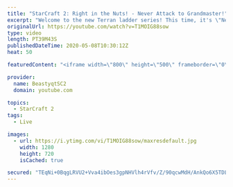 ```yaml
---
title: "StarCraft 2: Right in the Nuts! - Never Attack to Grandmaster!"
excerpt: "Welcome to the new Terran ladder series! This time, it's \"Never Attack to Grandmaster!\" In this challenge, I play as Terran on the EU ladder, and in every game I'm not allowed to attack with any units except for using Ghosts. I'm allowed to make any army units for defending, as long as I don't attack"
originalUrl: https://youtube.com/watch?v=T1MOIG88sow
type: video
length: PT39M43S
publishedDateTime: 2020-05-08T10:30:12Z
heat: 50

featuredContent: "<iframe width=\"800\" height=\"500\" frameborder=\"0\" src=\"https://www.youtube.com/embed/T1MOIG88sow\" allow=\"accelerometer; autoplay; encrypted-media; gyroscope; picture-in-picture\" allowfullscreen></iframe>"

provider:
  name: BeastyqtSC2
  domain: youtube.com

topics:
  - StarCraft 2
tags:
  - Live

images:
  - url: https://i.ytimg.com/vi/T1MOIG88sow/maxresdefault.jpg
    width: 1280
    height: 720
    isCached: true

secured: "TEqNi+0BqgLRVU2+Vva4ibOes3gpNHVlh4rVfv/Z/90qcwMdH/AnkQo6X5TDLLjztqlwWeLkTT33Z8e0xsEo/bFEfQU0t7AyIMnufLrh8yJ/d60giwTi+2mIUbGN8JqEDRCaUFkBUybSbZ1RlVy+TI9Xm5SaC2CeaUuVqzesC2mo86TEDl3KQuhGKFbMUOFYMi/wiWm5Jz9MFoWCQLazOJIZxIxUSo6E6xVU72s+Tuj15Yyl6bs650wYFa0rEGra/VKZlFA57rnb7oQ15MAl2y/J1jR7NlXWYrf8uRFObDQF1HCFmcJGle5KoWZ8/ZSsh/FoE+5zr+LUk7sCrBfujYvASxu4HPp9gIdRNifEIjNQWL78bZpCCVkPIgq1kpcaz0veStnq4GVfZEbvM/sYx1ghB1vqzv9X0/P76NtN0n4=;eNdo8Ug18u4JniJ7My335Q=="
---
```


